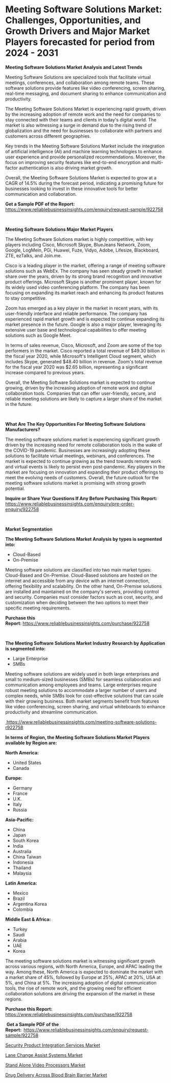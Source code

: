 <p><h1>Meeting Software Solutions Market: Challenges, Opportunities, and Growth Drivers and Major Market Players forecasted for period from 2024 - 2031</h1></p><p><strong>Meeting Software Solutions Market Analysis and Latest Trends</strong></p>
<p><p>Meeting Software Solutions are specialized tools that facilitate virtual meetings, conferences, and collaboration among remote teams. These software solutions provide features like video conferencing, screen sharing, real-time messaging, and document sharing to enhance communication and productivity.</p><p>The Meeting Software Solutions Market is experiencing rapid growth, driven by the increasing adoption of remote work and the need for companies to stay connected with their teams and clients in today's digital world. The market is also witnessing a surge in demand due to the rising trend of globalization and the need for businesses to collaborate with partners and customers across different geographies.</p><p>Key trends in the Meeting Software Solutions Market include the integration of artificial intelligence (AI) and machine learning technologies to enhance user experience and provide personalized recommendations. Moreover, the focus on improving security features like end-to-end encryption and multi-factor authentication is also driving market growth.</p><p>Overall, the Meeting Software Solutions Market is expected to grow at a CAGR of 14.5% during the forecast period, indicating a promising future for businesses looking to invest in these innovative tools for better communication and collaboration.</p></p>
<p><strong>Get a Sample PDF of the Report:&nbsp;</strong> <a href="https://www.reliablebusinessinsights.com/enquiry/request-sample/922758">https://www.reliablebusinessinsights.com/enquiry/request-sample/922758</a></p>
<p>&nbsp;</p>
<p><strong>Meeting Software Solutions Major Market Players</strong></p>
<p><p>The Meeting Software Solutions market is highly competitive, with key players including Cisco, Microsoft Skype, BlueJeans Network, Zoom, Google, LogMein, PGi, Huawei, Fuze, Vidyo, Adobe, Lifesize, Blackboard, ZTE, ezTalks, and Join.me. </p><p>Cisco is a leading player in the market, offering a range of meeting software solutions such as WebEx. The company has seen steady growth in market share over the years, driven by its strong brand recognition and innovative product offerings. Microsoft Skype is another prominent player, known for its widely used video conferencing platform. The company has been focusing on expanding its market reach and enhancing its product features to stay competitive.</p><p>Zoom has emerged as a key player in the market in recent years, with its user-friendly interface and reliable performance. The company has experienced rapid market growth and is expected to continue expanding its market presence in the future. Google is also a major player, leveraging its extensive user base and technological capabilities to offer meeting solutions such as Google Meet.</p><p>In terms of sales revenue, Cisco, Microsoft, and Zoom are some of the top performers in the market. Cisco reported a total revenue of $49.30 billion in the fiscal year 2020, while Microsoft's Intelligent Cloud segment, which includes Skype, generated $48.40 billion in revenue. Zoom's total revenue for the fiscal year 2020 was $2.65 billion, representing a significant increase compared to previous years.</p><p>Overall, the Meeting Software Solutions market is expected to continue growing, driven by the increasing adoption of remote work and digital collaboration tools. Companies that can offer user-friendly, secure, and reliable meeting solutions are likely to capture a larger share of the market in the future.</p></p>
<p>&nbsp;</p>
<p><strong>What Are The Key Opportunities For Meeting Software Solutions Manufacturers?</strong></p>
<p><p>The meeting software solutions market is experiencing significant growth driven by the increasing need for remote collaboration tools in the wake of the COVID-19 pandemic. Businesses are increasingly adopting these solutions to facilitate virtual meetings, webinars, and conferences. The market is expected to continue growing as the trend towards remote work and virtual events is likely to persist even post-pandemic. Key players in the market are focusing on innovation and expanding their product offerings to meet the evolving needs of customers. Overall, the future outlook for the meeting software solutions market is promising with strong growth potential.</p></p>
<p><strong>Inquire or Share Your Questions If Any Before Purchasing This Report:</strong> <a href="https://www.reliablebusinessinsights.com/enquiry/pre-order-enquiry/922758">https://www.reliablebusinessinsights.com/enquiry/pre-order-enquiry/922758</a></p>
<p>&nbsp;</p>
<p><strong>Market Segmentation</strong></p>
<p><strong>The Meeting Software Solutions Market Analysis by types is segmented into:</strong></p>
<p><ul><li>Cloud-Based</li><li>On-Premise</li></ul></p>
<p><p>Meeting software solutions are classified into two main market types: Cloud-Based and On-Premise. Cloud-Based solutions are hosted on the internet and accessible from any device with an internet connection, offering flexibility and scalability. On the other hand, On-Premise solutions are installed and maintained on the company's servers, providing control and security. Companies must consider factors such as cost, security, and customization when deciding between the two options to meet their specific meeting requirements.</p></p>
<p><strong>Purchase this Report:&nbsp;</strong><a href="https://www.reliablebusinessinsights.com/purchase/922758">https://www.reliablebusinessinsights.com/purchase/922758</a></p>
<p>&nbsp;</p>
<p><strong>The Meeting Software Solutions Market Industry Research by Application is segmented into:</strong></p>
<p><ul><li>Large Enterprise</li><li>SMBs</li></ul></p>
<p><p>Meeting software solutions are widely used in both large enterprises and small to medium-sized businesses (SMBs) for seamless collaboration and communication among employees and teams. Large enterprises require robust meeting solutions to accommodate a larger number of users and complex needs, while SMBs look for cost-effective solutions that can scale with their growing business. Both market segments benefit from features like video conferencing, screen sharing, and virtual whiteboards to enhance productivity and streamline communication.</p></p>
<p><a href="https://www.reliablebusinessinsights.com/meeting-software-solutions-r922758">&nbsp;https://www.reliablebusinessinsights.com/meeting-software-solutions-r922758</a></p>
<p><strong>In terms of Region, the Meeting Software Solutions Market Players available by Region are:</strong></p>
<p>
    <p> <strong> North America: </strong>
        <ul>
            <li>United States</li>
            <li>Canada</li>
        </ul>
        </p> 
    <p> <strong> Europe: </strong>
        <ul>
            <li>Germany</li>
            <li>France</li>
            <li>U.K.</li>
            <li>Italy</li>
            <li>Russia</li>
        </ul>
        </p> 
    <p> <strong> Asia-Pacific: </strong>
        <ul>
            <li>China</li>
            <li>Japan</li>
            <li>South Korea</li>
            <li>India</li>
            <li>Australia</li>
            <li>China Taiwan</li>
            <li>Indonesia</li>
            <li>Thailand</li>
            <li>Malaysia</li>
        </ul>
        </p> 
    <p> <strong> Latin America: </strong>
        <ul>
            <li>Mexico</li>
            <li>Brazil</li>
            <li>Argentina Korea</li>
            <li>Colombia</li>
        </ul>
        </p> 
    <p> <strong> Middle East & Africa: </strong>
        <ul>
            <li>Turkey</li>
            <li>Saudi</li>
            <li>Arabia</li>
            <li>UAE</li>
            <li>Korea</li>
        </ul>
    </p>
    </p>
<p><p>The meeting software solutions market is witnessing significant growth across various regions, with North America, Europe, and APAC leading the way. Among these, North America is expected to dominate the market with a market share of 45%, followed by Europe at 25%, APAC at 20%, USA at 5%, and China at 5%. The increasing adoption of digital communication tools, the rise of remote work, and the growing need for efficient collaboration solutions are driving the expansion of the market in these regions.</p></p>
<p><strong>Purchase this Report: </strong><a href="https://www.reliablebusinessinsights.com/purchase/922758">https://www.reliablebusinessinsights.com/purchase/922758</a></p>
<p>&nbsp;<strong>Get a Sample PDF of the Report:&nbsp;&nbsp;</strong><a href="https://www.reliablebusinessinsights.com/enquiry/request-sample/922758">https://www.reliablebusinessinsights.com/enquiry/request-sample/922758</a></p>
<p><strong></strong></p>
<p><p><a href="https://github.com/trameciabutler45/Market-Research-Report-List-1/blob/main/security-product-integration-services-market.md">Security Product Integration Services Market</a></p><p><a href="https://github.com/sydneyHley85/Market-Research-Report-List-1/blob/main/lane-change-assist-systems-market.md">Lane Change Assist Systems Market</a></p><p><a href="https://github.com/JordyBecker/Market-Research-Report-List-1/blob/main/stand-alone-video-processors-market.md">Stand Alone Video Processors Market</a></p><p><a href="https://github.com/JosephMorgnlvXXff/Market-Research-Report-List-1/blob/main/drug-delivery-across-blood-brain-barrier-market.md">Drug Delivery Across Blood Brain Barrier Market</a></p></p>